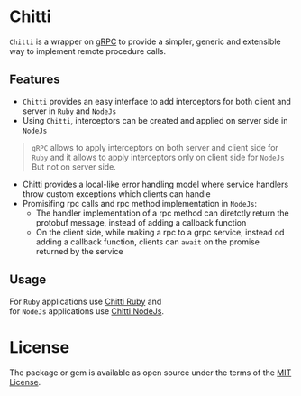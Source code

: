 # Chitti
`Chitti` is a wrapper on [gRPC](https://grpc.io) to provide a simpler, generic and extensible way to implement remote procedure calls. 
<br>
## Features
 * `Chitti` provides an easy interface to add interceptors for both client and server in `Ruby` and `NodeJs`
 * Using `Chitti`, interceptors can be created and applied on server side in `NodeJs` <br>
 >`gRPC` allows to apply interceptors on both server and client side for `Ruby` and it  allows to apply interceptors    only on client side for `NodeJs` But not on server side.
 *  Chitti provides a local-like error handling model where service handlers throw custom exceptions which clients can handle
 * Promisifing rpc calls and rpc method implementation in `NodeJs`: 
    * The handler implementation of a rpc method can diretctly return the protobuf message, instead of adding a callback function
    * On the client side, while making a rpc to a grpc service, instead od adding a callback function, clients can `await` on the promise returned by the service

## Usage
For `Ruby` applications use [Chitti Ruby](https://github.com/NestAway/chitti/blob/master/src/ruby) and 
<br>
for `NodeJs` applications use [Chitti NodeJs](https://github.com/NestAway/chitti/blob/master/src/node-src).

# License
The package or gem is available as open source under the terms of the [MIT License](http://opensource.org/licenses/MIT).
